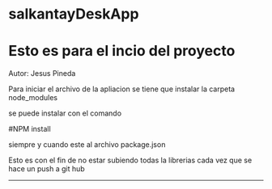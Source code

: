# salkantayDeskApp
# Esto es para el incio del proyecto 

Autor:  Jesus Pineda 

Para iniciar el archivo de la apliacion se tiene que instalar la carpeta node_modules

se puede instalar con el comando 

#NPM install

siempre y cuando este al archivo package.json

Esto es con el fin de no estar subiendo todas la librerias 
cada vez que se hace un push a git hub

*********************************************************
